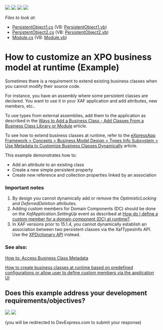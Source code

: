 <!-- default badges list -->
![](https://img.shields.io/endpoint?url=https://codecentral.devexpress.com/api/v1/VersionRange/128589025/15.1.4%2B)
[![](https://img.shields.io/badge/Open_in_DevExpress_Support_Center-FF7200?style=flat-square&logo=DevExpress&logoColor=white)](https://supportcenter.devexpress.com/ticket/details/E250)
[![](https://img.shields.io/badge/📖_How_to_use_DevExpress_Examples-e9f6fc?style=flat-square)](https://docs.devexpress.com/GeneralInformation/403183)
[![](https://img.shields.io/badge/💬_Leave_Feedback-feecdd?style=flat-square)](#does-this-example-address-your-development-requirementsobjectives)
<!-- default badges end -->
<!-- default file list -->
*Files to look at*:

* [PersistentObject1.cs](./CS/MyXPOClassLibrary/PersistentObject1.cs) (VB: [PersistentObject1.vb](./VB/MyXPOClassLibrary/PersistentObject1.vb))
* [PersistentObject2.cs](./CS/MyXPOClassLibrary/PersistentObject2.cs) (VB: [PersistentObject2.vb](./VB/MyXPOClassLibrary/PersistentObject2.vb))
* [Module.cs](./CS/WinSolution.Module/Module.cs) (VB: [Module.vb](./VB/WinSolution.Module/Module.vb))
<!-- default file list end -->
# How to customize an XPO business model at runtime (Example)

Sometimes there is a requirement to extend existing business classes when you cannot modify their source code.

For instance, you have an assembly where some persistent classes are declared. You want to use it in your XAF application and add attributes, new members, etc..

To use types from external assemblies, add them to the application as described in the [Ways to Add a Business Class - Add Classes From a Business Class Library or Module](https://docs.devexpress.com/eXpressAppFramework/112847/concepts/business-model-design/business-model-design-with-xpo/ways-to-add-a-business-class#add-classes-from-a-business-class-library-or-module) article.

To see how to extend business classes at runtime, refer to the [eXpressApp Framework > Concepts > Business Model Design > Types Info Subsystem > Use Metadata to Customize Business Classes Dynamically](https://documentation.devexpress.com/eXpressAppFramework/113583/Concepts/Business-Model-Design/Types-Info-Subsystem/Use-Metadata-to-Customize-Business-Classes-Dynamically) article.

This example demonstrates how to:
- Add an attribute to an existing class
- Create a new simple persistent property
- Create new reference and collection properties linked by an association

### Important notes

1. By design you cannot dynamically add or remove the *OptimisticLocking* and *DeferredDeletion* attributes.
2. Adding custom members for Domain Components (DC) should be done on the *XafApplication.SettingUp* event as described at [How do I define a custom member for a domain component (DC) at runtime?](https://www.devexpress.com/Support/Center/p/S34769).
3. In XAF versions prior to 15.1.4, you cannot dynamically establish an association between two persistent classes via the XafTypesInfo API. Use the [XPDictionary API](https://www.devexpress.com/Support/Center/Example/Details/E5139/) instead.

### See also:

[How to: Access Business Class Metadata](https://www.devexpress.com/Support/Center/p/E1649)

[How to create business classes at runtime based on predefined configurations or allow user to define custom members via the application UI](https://www.devexpress.com/Support/Center/p/T284822)
<!-- feedback -->
## Does this example address your development requirements/objectives?

[<img src="https://www.devexpress.com/support/examples/i/yes-button.svg"/>](https://www.devexpress.com/support/examples/survey.xml?utm_source=github&utm_campaign=XAF_how-to-customize-an-xpo-business-model-at-runtime-example-e250&~~~was_helpful=yes) [<img src="https://www.devexpress.com/support/examples/i/no-button.svg"/>](https://www.devexpress.com/support/examples/survey.xml?utm_source=github&utm_campaign=XAF_how-to-customize-an-xpo-business-model-at-runtime-example-e250&~~~was_helpful=no)

(you will be redirected to DevExpress.com to submit your response)
<!-- feedback end -->
